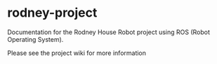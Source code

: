 # rodney-project
Documentation for the Rodney House Robot project using ROS (Robot Operating System).

Please see the project wiki for more information
